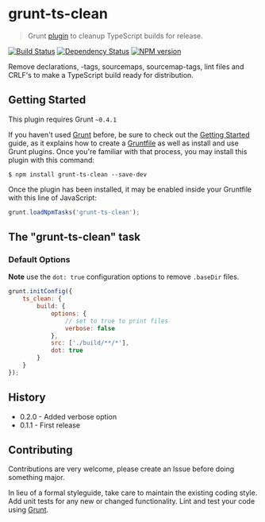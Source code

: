 # grunt-ts-clean

> Grunt [plugin](http://gruntjs.com/) to cleanup TypeScript builds for release.

[![Build Status](https://secure.travis-ci.org/grunt-ts/grunt-ts-clean.png?branch=master)](http://travis-ci.org/grunt-ts/grunt-ts-clean) [![Dependency Status](https://gemnasium.com/grunt-ts/grunt-ts-clean.png)](https://gemnasium.com/grunt-ts/grunt-ts-clean) [![NPM version](https://badge.fury.io/js/grunt-ts-clean.png)](http://badge.fury.io/js/grunt-ts-clean)

Remove declarations, <reference>-tags, sourcemaps, sourcemap-tags,  lint files and CRLF's to make a TypeScript build ready for distribution.

## Getting Started
This plugin requires Grunt `~0.4.1`

If you haven't used [Grunt](http://gruntjs.com/) before, be sure to check out the [Getting Started](http://gruntjs.com/getting-started) guide, as it explains how to create a [Gruntfile](http://gruntjs.com/sample-gruntfile) as well as install and use Grunt plugins. Once you're familiar with that process, you may install this plugin with this command:

```shell
$ npm install grunt-ts-clean --save-dev
```

Once the plugin has been installed, it may be enabled inside your Gruntfile with this line of JavaScript:

```js
grunt.loadNpmTasks('grunt-ts-clean');
```

## The "grunt-ts-clean" task

### Default Options

**Note** use the `dot: true` configuration options to remove `.baseDir` files.

```js
grunt.initConfig({
	ts_clean: {
		build: {
			options: {
				// set to true to print files
				verbose: false
			},
			src: ['./build/**/*'],
			dot: true
		}
	}
});
```

## History

* 0.2.0 - Added verbose option
* 0.1.1 - First release

## Contributing

Contributions are very welcome, please create an Issue before doing something major.

In lieu of a formal styleguide, take care to maintain the existing coding style. Add unit tests for any new or changed functionality. Lint and test your code using [Grunt](http://gruntjs.com/).

